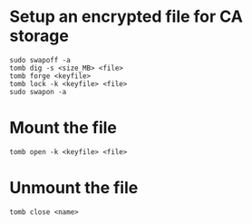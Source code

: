 # Setup an encrypted file for CA storage

```
sudo swapoff -a
tomb dig -s <size_MB> <file>
tomb forge <keyfile>
tomb lock -k <keyfile> <file>
sudo swapon -a
```

# Mount the file

```
tomb open -k <keyfile> <file>
```

# Unmount the file

```
tomb close <name>
```
